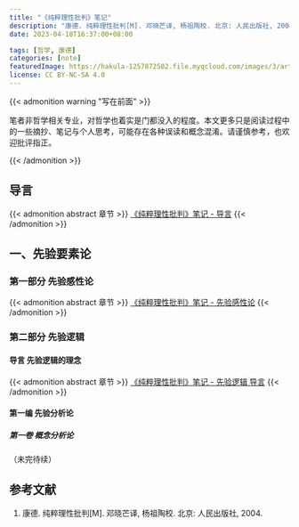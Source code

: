 ```yaml
---
title: "《纯粹理性批判》笔记"
description: "康德. 纯粹理性批判[M]. 邓晓芒译, 杨祖陶校. 北京: 人民出版社, 2004."
date: 2023-04-18T16:37:00+08:00

tags: [哲学, 康德]
categories: [note]
featuredImage: https://hakula-1257872502.file.myqcloud.com/images/3/article-covers/2c0575e9-e0f2-4a07-b2a0-288e5149eb75_critique-of-pure-reason.webp
license: CC BY-NC-SA 4.0
---
```


<!--more-->

{{< admonition warning "写在前面" >}}

笔者非哲学相关专业，对哲学也着实是门都没入的程度。本文更多只是阅读过程中的一些摘抄、笔记与个人思考，可能存在各种误读和概念混淆。请谨慎参考，也欢迎批评指正。

{{< /admonition >}}

## 导言

{{< admonition abstract 章节 >}}
[《纯粹理性批判》笔记 - 导言](./introduction/)
{{< /admonition >}}

## 一、先验要素论

### 第一部分 先验感性论

{{< admonition abstract 章节 >}}
[《纯粹理性批判》笔记 - 先验感性论](./transcendental-aesthetic/)
{{< /admonition >}}

### 第二部分 先验逻辑

#### 导言 先验逻辑的理念

{{< admonition abstract 章节 >}}
[《纯粹理性批判》笔记 - 先验逻辑 导言](./transcendental-logic-introduction/)
{{< /admonition >}}

#### 第一编 先验分析论

##### 第一卷 概念分析论

（未完待续）

## 参考文献

1. 康德. 纯粹理性批判[M]. 邓晓芒译, 杨祖陶校. 北京: 人民出版社, 2004.
